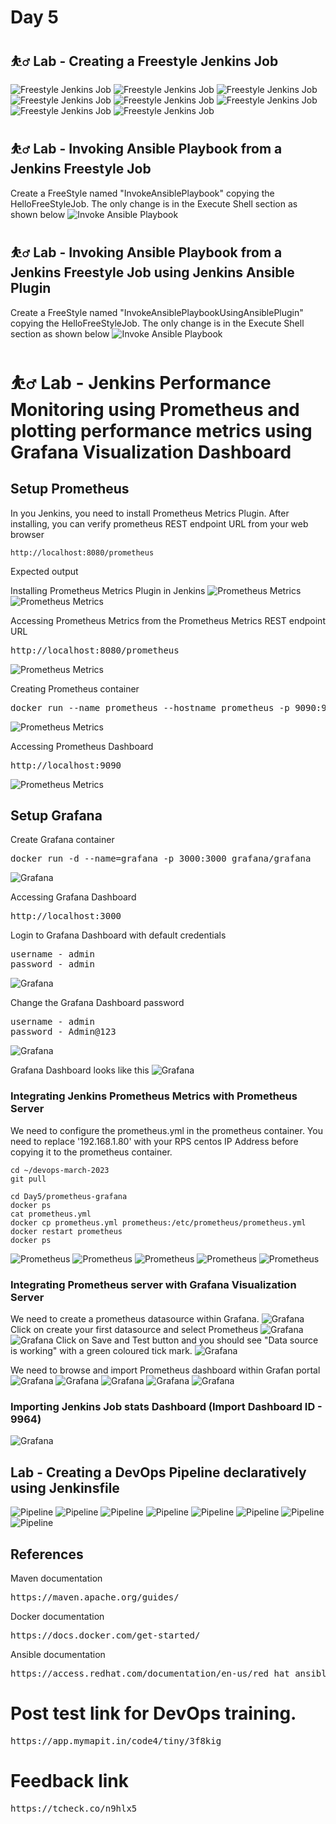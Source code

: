 # Day 5

## ⛹️‍♂️ Lab - Creating a Freestyle Jenkins Job

![Freestyle Jenkins Job](freestyle-1.png)
![Freestyle Jenkins Job](freestyle-2.png)
![Freestyle Jenkins Job](freestyle-3.png)
![Freestyle Jenkins Job](freestyle-4.png)
![Freestyle Jenkins Job](freestyle-5.png)
![Freestyle Jenkins Job](freestyle-6.png)
![Freestyle Jenkins Job](freestyle-7.png)
![Freestyle Jenkins Job](freestyle-8.png)

## ⛹️‍♂️ Lab - Invoking Ansible Playbook from a Jenkins Freestyle Job
Create a FreeStyle named "InvokeAnsiblePlaybook" copying the HelloFreeStyleJob. The only change is in the Execute Shell section as shown below
![Invoke Ansible Playbook](invoke-ansible-playbook-shell.png)

## ⛹️‍♂️ Lab - Invoking Ansible Playbook from a Jenkins Freestyle Job using Jenkins Ansible Plugin
Create a FreeStyle named "InvokeAnsiblePlaybookUsingAnsiblePlugin" copying the HelloFreeStyleJob. The only change is in the Execute Shell section as shown below
![Invoke Ansible Playbook](invoke-ansible-playbook-using-ansible-plugin.png)

# ⛹️‍♂️ Lab - Jenkins Performance Monitoring using Prometheus and plotting performance metrics using Grafana Visualization Dashboard

## Setup Prometheus
In you Jenkins, you need to install Prometheus Metrics Plugin.  After installing, you can verify prometheus REST endpoint URL from your web browser
```
http://localhost:8080/prometheus
```

Expected output

Installing Prometheus Metrics Plugin in Jenkins
![Prometheus Metrics](prometheus-3.png)
![Prometheus Metrics](prometheus-4.png)

Accessing Prometheus Metrics from the Prometheus Metrics REST endpoint URL
<pre>
http://localhost:8080/prometheus
</pre>
![Prometheus Metrics](prometheus-5.png)

Creating Prometheus container
<pre>
docker run --name prometheus --hostname prometheus -p 9090:9090 bitnami/prometheus:latest
</pre>
![Prometheus Metrics](prometheus-1.png)

Accessing Prometheus Dashboard
<pre>
http://localhost:9090
</pre>
![Prometheus Metrics](prometheus-2.png)

## Setup Grafana

Create Grafana container
<pre>
docker run -d --name=grafana -p 3000:3000 grafana/grafana
</pre>
![Grafana](grafana-1.png)

Accessing Grafana Dashboard
<pre>
http://localhost:3000
</pre>
Login to Grafana Dashboard with default credentials
<pre>
username - admin
password - admin
</pre>
![Grafana](grafana-2.png)


Change the Grafana Dashboard password
<pre>
username - admin
password - Admin@123
</pre>

![Grafana](grafana-3.png)


Grafana Dashboard looks like this
![Grafana](grafana-4.png)


### Integrating Jenkins Prometheus Metrics with Prometheus Server
We need to configure the prometheus.yml in the prometheus container.  You need to replace '192.168.1.80' with your RPS centos IP Address before copying it to the prometheus container.
```
cd ~/devops-march-2023
git pull

cd Day5/prometheus-grafana
docker ps
cat prometheus.yml
docker cp prometheus.yml prometheus:/etc/prometheus/prometheus.yml
docker restart prometheus
docker ps
```
![Prometheus](prometheus-6.png)
![Prometheus](prometheus-7.png)
![Prometheus](prometheus-8.png)
![Prometheus](prometheus-9.png)
![Prometheus](prometheus-10.png)

### Integrating Prometheus server with Grafana Visualization Server
We need to create a prometheus datasource within Grafana.
![Grafana](grafana-4.png)
Click on create your first datasource and select Prometheus
![Grafana](grafana-datasource-1.png)
![Grafana](grafana-datasource-2.png)
Click on Save and Test button and you should see "Data source is working" with a green coloured tick mark.
![Grafana](grafana-datasource-3.png)

We need to browse and import Prometheus dashboard within Grafan portal
![Grafana](grafana-dashboard-1.png)
![Grafana](grafana-dashboard-2.png)
![Grafana](grafana-dashboard-3.png)
![Grafana](grafana-dashboard-4.png)
![Grafana](grafana-dashboard-5.png)

### Importing Jenkins Job stats Dashboard (Import Dashboard ID - 9964)
![Grafana](grafana-jenkins-dashboard-2.png)

## Lab - Creating a DevOps Pipeline declaratively using Jenkinsfile
![Pipeline](pipeline-1.png)
![Pipeline](pipeline-2.png)
![Pipeline](pipeline-3.png)
![Pipeline](pipeline-4.png)
![Pipeline](pipeline-5.png)
![Pipeline](pipeline-6.png)
![Pipeline](pipeline-7.png)
![Pipeline](pipeline-8.png)

## References
Maven documentation
<pre>
https://maven.apache.org/guides/
</pre>

Docker documentation
<pre>
https://docs.docker.com/get-started/
</pre>

Ansible documentation
<pre>
https://access.redhat.com/documentation/en-us/red_hat_ansible_automation_platform/2.3
</pre>

# Post test link for DevOps training.
<pre>
https://app.mymapit.in/code4/tiny/3f8kig
</pre>

# Feedback link
<pre>
https://tcheck.co/n9hlx5
</pre>
